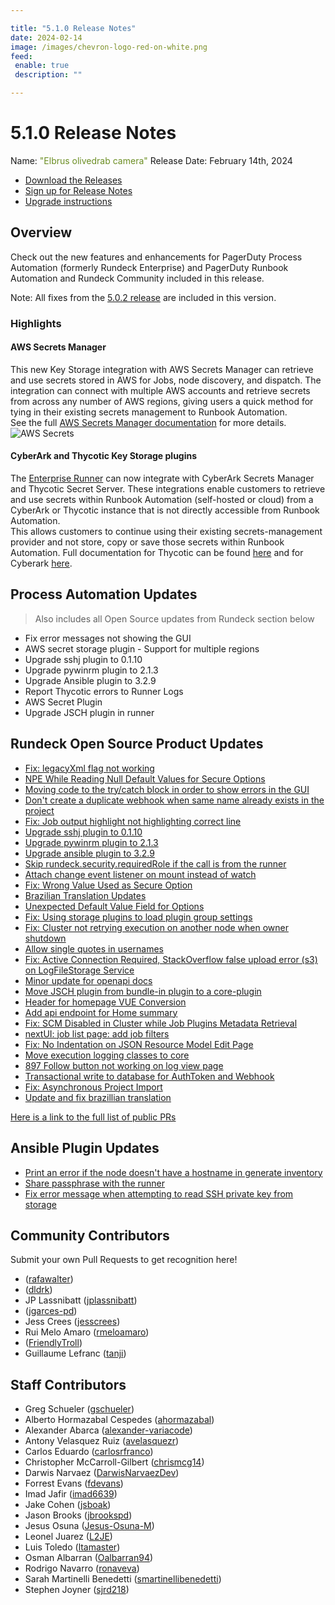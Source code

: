 ```yaml
---

title: "5.1.0 Release Notes"
date: 2024-02-14
image: /images/chevron-logo-red-on-white.png
feed:
 enable: true
 description: ""

---
```


# 5.1.0 Release Notes

Name: <span style="color: olivedrab"><span class="glyphicon glyphicon-camera"></span> "Elbrus olivedrab camera"</span>
Release Date: February 14th, 2024

- [Download the Releases](https://download.rundeck.com/)
- [Sign up for Release Notes](https://www.rundeck.com/release-notes-signup)
- [Upgrade instructions](/upgrading/)

## Overview

Check out the new features and enhancements for PagerDuty Process Automation (formerly Rundeck Enterprise) and PagerDuty Runbook Automation and Rundeck Community included in this release.

Note: All fixes from the [5.0.2 release](version-5.0.2.md) are included in this version.

### Highlights

#### AWS Secrets Manager

This new Key Storage integration with AWS Secrets Manager can retrieve and use secrets stored in AWS for Jobs, node discovery, and dispatch. 
The integration can connect with multiple AWS accounts and retrieve secrets from across any number of AWS regions, giving users a quick method for tying in their existing secrets management to Runbook Automation.
<br>See the full [AWS Secrets Manager documentation](/manual/key-storage/storage-plugins/aws-secrets-manager.md) for more details.<br>
![AWS Secrets](/assets/img/aws-secrets-highlight.gif)

#### CyberArk and Thycotic Key Storage plugins

The [Enterprise Runner](/administration/runner/runner-intro.md) can now integrate with CyberArk Secrets Manager and Thycotic Secret Server. 
These integrations enable customers to retrieve and use secrets within Runbook Automation (self-hosted or cloud) from a CyberArk or Thycotic instance that is not directly accessible from Runbook Automation.  
This allows customers to continue using their existing secrets-management provider and not store, copy or save those secrets within Runbook Automation. 
Full documentation for Thycotic can be found [here](/manual/key-storage/storage-plugins/thycotic-storage.md) and for Cyberark [here](/manual/key-storage/storage-plugins/cyberark-storage).

## Process Automation Updates

> Also includes all Open Source updates from Rundeck section below

* Fix error messages not showing the GUI
* AWS secret storage plugin - Support for multiple regions
* Upgrade sshj plugin to 0.1.10
* Upgrade pywinrm plugin to 2.1.3
* Upgrade Ansible plugin to 3.2.9
* Report Thycotic errors to Runner Logs
* AWS Secret Plugin
* Upgrade JSCH plugin in runner


## Rundeck Open Source Product Updates

* [Fix: legacyXml flag not working](https://github.com/rundeck/rundeck/pull/8868)
* [NPE While Reading Null Default Values for Secure Options](https://github.com/rundeck/rundeck/pull/8859)
* [Moving code to the try/catch block in order to show errors in the GUI](https://github.com/rundeck/rundeck/pull/8855)
* [Don&#39;t create a duplicate webhook when same name already exists in the project](https://github.com/rundeck/rundeck/pull/8836)
* [Fix: Job output highlight not highlighting correct line](https://github.com/rundeck/rundeck/pull/8835)
* [Upgrade sshj plugin to 0.1.10](https://github.com/rundeck/rundeck/pull/8823)
* [Upgrade pywinrm plugin to 2.1.3](https://github.com/rundeck/rundeck/pull/8813)
* [Upgrade ansible plugin to 3.2.9](https://github.com/rundeck/rundeck/pull/8807)
* [Skip rundeck.security.requiredRole if the call is from the runner](https://github.com/rundeck/rundeck/pull/8803)
* [Attach change event listener on mount instead of watch](https://github.com/rundeck/rundeck/pull/8800)
* [Fix: Wrong Value Used as Secure Option](https://github.com/rundeck/rundeck/pull/8796)
* [Brazilian Translation Updates](https://github.com/rundeck/rundeck/pull/8795)
* [Unexpected Default Value Field for Options](https://github.com/rundeck/rundeck/pull/8789)
* [Fix: Using storage plugins to load plugin group settings](https://github.com/rundeck/rundeck/pull/8787)
* [Fix: Cluster not retrying execution on another node when owner shutdown](https://github.com/rundeck/rundeck/pull/8786)
* [Allow single quotes in usernames](https://github.com/rundeck/rundeck/pull/8778)
* [Fix: Active Connection Required, StackOverflow false upload error (s3) on LogFileStorage Service](https://github.com/rundeck/rundeck/pull/8768)
* [Minor update for openapi docs](https://github.com/rundeck/rundeck/pull/8757)
* [Move JSCH plugin from bundle-in plugin to a core-plugin](https://github.com/rundeck/rundeck/pull/8748)
* [ Header for homepage VUE Conversion](https://github.com/rundeck/rundeck/pull/8747)
* [Add api endpoint for Home summary](https://github.com/rundeck/rundeck/pull/8735)
* [Fix: SCM Disabled in Cluster while Job Plugins Metadata Retrieval](https://github.com/rundeck/rundeck/pull/8730)
* [nextUI: job list page: add job filters](https://github.com/rundeck/rundeck/pull/8725)
* [Fix: No Indentation on JSON Resource Model Edit Page](https://github.com/rundeck/rundeck/pull/8719)
* [Move execution logging classes to core](https://github.com/rundeck/rundeck/pull/8710)
* [897 Follow button not working on log view page](https://github.com/rundeck/rundeck/pull/8699)
* [Transactional write to database for AuthToken and Webhook](https://github.com/rundeck/rundeck/pull/8695)
* [Fix: Asynchronous Project Import](https://github.com/rundeck/rundeck/pull/8651)
* [Update and fix brazillian translation](https://github.com/rundeck/rundeck/pull/8516)


[Here is a link to the full list of public PRs](https://github.com/rundeck/rundeck/pulls?q=is%3Apr+milestone%3A5.1.0+is%3Aclosed)

## Ansible Plugin Updates
* [Print an error if the node doesn&#39;t have a hostname in generate inventory](https://github.com/rundeck-plugins/ansible-plugin/pull/347)
* [Share passphrase with the runner](https://github.com/rundeck-plugins/ansible-plugin/pull/346)
* [Fix error message when attempting to read SSH private key from storage](https://github.com/rundeck-plugins/ansible-plugin/pull/345)




## Community Contributors

Submit your own Pull Requests to get recognition here!

*  ([rafawalter](https://github.com/rafawalter))
*  ([dldrk](https://github.com/dldrk))
* JP Lassnibatt ([jplassnibatt](https://github.com/jplassnibatt))
*  ([jgarces-pd](https://github.com/jgarces-pd))
* Jess Crees ([jesscrees](https://github.com/jesscrees))
* Rui Melo Amaro ([rmeloamaro](https://github.com/rmeloamaro))
*  ([FriendlyTroll](https://github.com/FriendlyTroll))
* Guillaume Lefranc ([tanji](https://github.com/tanji))


## Staff Contributors

* Greg Schueler ([gschueler](https://github.com/gschueler))
* Alberto Hormazabal Cespedes ([ahormazabal](https://github.com/ahormazabal))
* Alexander Abarca ([alexander-variacode](https://github.com/alexander-variacode))
* Antony Velasquez Ruiz ([avelasquezr](https://github.com/avelasquezr))
* Carlos Eduardo ([carlosrfranco](https://github.com/carlosrfranco))
* Christopher McCarroll-Gilbert ([chrismcg14](https://github.com/chrismcg14))
* Darwis Narvaez ([DarwisNarvaezDev](https://github.com/DarwisNarvaezDev))
* Forrest Evans ([fdevans](https://github.com/fdevans))
* Imad Jafir ([imad6639](https://github.com/imad6639))
* Jake Cohen ([jsboak](https://github.com/jsboak))
* Jason Brooks ([jbrookspd](https://github.com/jbrookspd))
* Jesus Osuna ([Jesus-Osuna-M](https://github.com/Jesus-Osuna-M))
* Leonel Juarez ([L2JE](https://github.com/L2JE))
* Luis Toledo ([ltamaster](https://github.com/ltamaster))
* Osman Albarran ([Oalbarran94](https://github.com/Oalbarran94))
* Rodrigo Navarro ([ronaveva](https://github.com/ronaveva))
* Sarah Martinelli Benedetti ([smartinellibenedetti](https://github.com/smartinellibenedetti))
* Stephen Joyner ([sjrd218](https://github.com/sjrd218))
